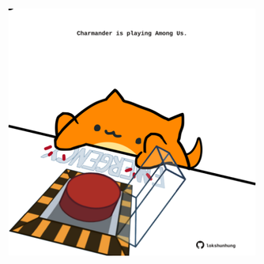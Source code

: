<!-- built at 18/05/2021, 06:02:18 UTC -->
<p align="center">
  <img width="500" height="500" src="./ReadmeImage.svg">
</p>
